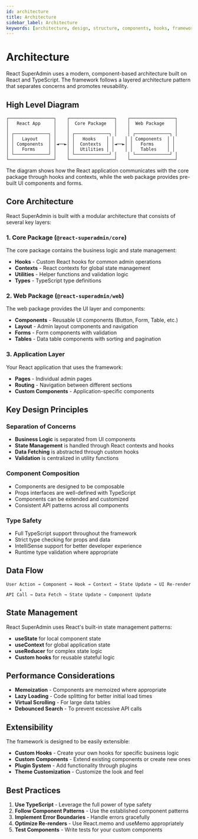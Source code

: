 ```yaml
---
id: architecture
title: Architecture
sidebar_label: Architecture
keywords: [architecture, design, structure, components, hooks, framework]
---
```


# Architecture

React SuperAdmin uses a modern, component-based architecture built on React and TypeScript. The framework follows a layered architecture pattern that separates concerns and promotes reusability.

## High Level Diagram

```
┌─────────────────┐    ┌─────────────────┐    ┌─────────────────┐
│   React App     │    │  Core Package   │    │  Web Package    │
│                 │    │                 │    │                 │
│ ┌─────────────┐ │    │ ┌─────────────┐ │    │ ┌─────────────┐ │
│ │   Layout    │ │    │ │   Hooks    │ │    │ │ Components  │ │
│ │ Components  │ │◄──►│ │  Contexts  │ │◄──►│ │   Forms     │ │
│ │   Forms     │ │    │ │  Utilities │ │    │ │   Tables    │ │
│ └─────────────┘ │    │ └─────────────┘ │    │ └─────────────┘ │
└─────────────────┘    └─────────────────┘    └─────────────────┘
```

The diagram shows how the React application communicates with the core package through hooks and contexts, while the web package provides pre-built UI components and forms.

## Core Architecture

React SuperAdmin is built with a modular architecture that consists of several key layers:

### 1. Core Package (`@react-superadmin/core`)

The core package contains the business logic and state management:

- **Hooks** - Custom React hooks for common admin operations
- **Contexts** - React contexts for global state management
- **Utilities** - Helper functions and validation logic
- **Types** - TypeScript type definitions

### 2. Web Package (`@react-superadmin/web`)

The web package provides the UI layer and components:

- **Components** - Reusable UI components (Button, Form, Table, etc.)
- **Layout** - Admin layout components and navigation
- **Forms** - Form components with validation
- **Tables** - Data table components with sorting and pagination

### 3. Application Layer

Your React application that uses the framework:

- **Pages** - Individual admin pages
- **Routing** - Navigation between different sections
- **Custom Components** - Application-specific components

## Key Design Principles

### Separation of Concerns

- **Business Logic** is separated from UI components
- **State Management** is handled through React contexts and hooks
- **Data Fetching** is abstracted through custom hooks
- **Validation** is centralized in utility functions

### Component Composition

- Components are designed to be composable
- Props interfaces are well-defined with TypeScript
- Components can be extended and customized
- Consistent API patterns across all components

### Type Safety

- Full TypeScript support throughout the framework
- Strict type checking for props and data
- IntelliSense support for better developer experience
- Runtime type validation where appropriate

## Data Flow

```
User Action → Component → Hook → Context → State Update → UI Re-render
     ↓
API Call → Data Fetch → State Update → Component Update
```

## State Management

React SuperAdmin uses React's built-in state management patterns:

- **useState** for local component state
- **useContext** for global application state
- **useReducer** for complex state logic
- **Custom hooks** for reusable stateful logic

## Performance Considerations

- **Memoization** - Components are memoized where appropriate
- **Lazy Loading** - Code splitting for better initial load times
- **Virtual Scrolling** - For large data tables
- **Debounced Search** - To prevent excessive API calls

## Extensibility

The framework is designed to be easily extensible:

- **Custom Hooks** - Create your own hooks for specific business logic
- **Custom Components** - Extend existing components or create new ones
- **Plugin System** - Add functionality through plugins
- **Theme Customization** - Customize the look and feel

## Best Practices

1. **Use TypeScript** - Leverage the full power of type safety
2. **Follow Component Patterns** - Use the established component patterns
3. **Implement Error Boundaries** - Handle errors gracefully
4. **Optimize Re-renders** - Use React.memo and useMemo appropriately
5. **Test Components** - Write tests for your custom components
